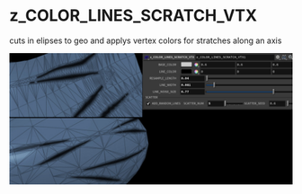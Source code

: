 # z_COLOR_LINES_SCRATCH_VTX
cuts in elipses to geo and applys vertex colors for stratches along an axis

![z_COLOR_LINES_SCRATCH_VTX](https://raw.githubusercontent.com/CorvaeOboro/zenv/master/hip/z_COLOR_LINES_SCRATCH_VTX/z_COLOR_LINES_SCRATCH_VTX.jpg?raw=true "z_COLOR_MASK_VERTEX")


